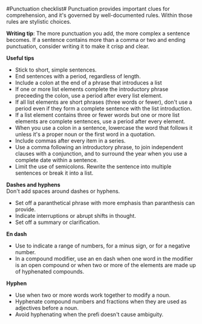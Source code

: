 #Punctuation checklist#
Punctuation provides important clues for comprehension, and it's governed by well-documented rules. Within those rules are stylistic choices.  

**Writing tip**: The more punctuation you add, the more complex a sentence becomes. If a sentence contains more than a comma or two and ending punctuation, consider writing it to make it crisp and clear.

**Useful tips**
* Stick to short, simple sentences.  
* End sentences with a period, regardless of length.  
* Include a colon at the end of a phrase that introduces a list  
 * If one or more list elements complete the introductory phrase preceeding the colon, use a period after every list element.  
 * If all list elements are short phrases (three words or fewer), don't use a period even if they form a complete sentence with the list introduction.  
 * If a list element contains three or fewer words but one or more list elements are complete sentences, use a period after every element.  
* When you use a colon in a sentence, lowercase the word that follows it unless it's a proper noun or the first word in a quotation. 
* Include commas after every item in a series.
* Use a comma following an introductory phrase, to join independent clauses with a conjunction, and to surround the year when you use a complete date within a sentence.   
* Limit the use of semicolons. Rewrite the sentence into multiple sentences or break it into a list.  

**Dashes and hyphens**  
Don't add spaces around dashes or hyphens.
* Set off a paranthetical phrase with more emphasis than paranthesis can provide.
* Indicate interruptions or abrupt shifts in thought.
* Set off a summary or clarification.

**En dash**
* Use to indicate a range of numbers, for a minus sign, or for a negative number. 
* In a compound modifier, use an en dash when one word in the modifier is an open compound or when two or more of the elements are made up of hyphenated compounds.

**Hyphen**
* Use when two or more words work together to modify a noun.
* Hyphenate compound numbers and fractions when they are used as adjectives before a noun.
* Avoid hyphenating when the prefi doesn't cause ambiguity.

   
 
 